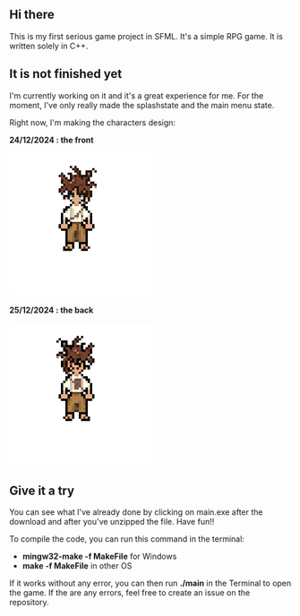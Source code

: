 ## Hi there
This is my first serious game project in SFML. It's a simple RPG game.
It is written solely in C++.

## It is not finished yet
I'm currently working on it and it's a great experience for me. For the moment, I've only really made
the splashstate and the main menu state.

Right now, I'm making the characters design:

**24/12/2024 : the front**

<img src="media/characters/mc.png" alt="The main character sprite">

**25/12/2024 : the back**

<img src="media/characters/mc1.png" alt="The main character sprite">

## Give it a try
You can see what I've already done by clicking on main.exe after the download and after you've unzipped the file. Have fun!!

To compile the code, you can run this command in the terminal:
-  **mingw32-make -f MakeFile** for Windows
-  **make -f MakeFile** in other OS

If it works without any error, you can then run **./main** in the Terminal to open the game. If the are any errors, feel free to
create an issue on the repository.

